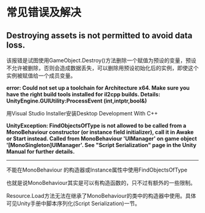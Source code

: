 # 常见错误及解决

## Destroying assets is not permitted to avoid data loss.

该报错是试图使用GameObject.Destroy()方法删除一个赋值为预设的变量，预设不允许被删除，否则会造成数据丢失，可以删除用预设初始化后的实例，即使这个实例被赋值给一个成员变量。

**error: Could not set up a toolchain for Architecture x64. Make sure you have the right build tools installed for il2cpp builds. Details: UnityEngine.GUIUtility:ProcessEvent (int,intptr,bool&)**

用Visual Studio Installer安装Desktop Development With C++

**UnityException: FindObjectsOfType is not allowed to be called from a MonoBehaviour constructor (or instance field initializer), call it in Awake or Start instead. Called from MonoBehaviour 'UIManager' on game object '\[MonoSingleton]UIManager'. See "Script Serialization" page in the Unity Manual for further details.**

***

不能在MonoBehaviour 的构造器或Instance属性中使用FindObjectsOfType

也就是说MonoBehaviour其实是可以有构造函数的，只不过有额外的一些限制。

Resource.Load方法无法在继承了MonoBehaviour的类中的构造器中使用。具体可见Unity手册中脚本序列化(Script Serialization)一节。

<figure><img src="../../.gitbook/assets/image (11).png" alt=""><figcaption></figcaption></figure>
